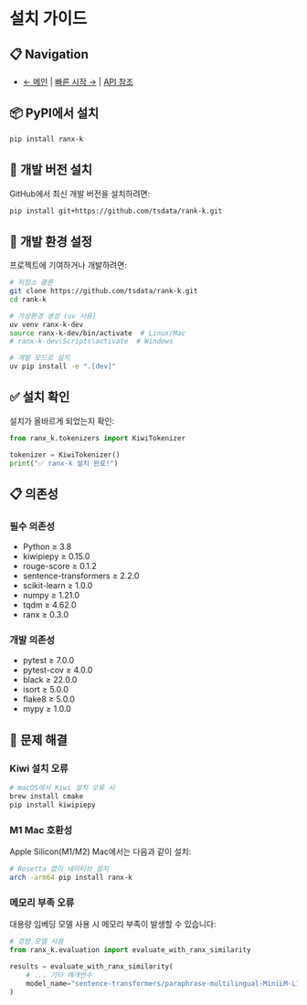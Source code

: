 # 설치 가이드

## 📋 Navigation
- [← 메인](index.md) | [빠른 시작 →](quickstart.md) | [API 참조](api-reference.md)

## 📦 PyPI에서 설치

```bash
pip install ranx-k
```

## 🔧 개발 버전 설치

GitHub에서 최신 개발 버전을 설치하려면:

```bash
pip install git+https://github.com/tsdata/rank-k.git
```

## 🐍 개발 환경 설정

프로젝트에 기여하거나 개발하려면:

```bash
# 저장소 클론
git clone https://github.com/tsdata/rank-k.git
cd rank-k

# 가상환경 생성 (uv 사용)
uv venv ranx-k-dev
source ranx-k-dev/bin/activate  # Linux/Mac
# ranx-k-dev\Scripts\activate  # Windows

# 개발 모드로 설치
uv pip install -e ".[dev]"
```

## ✅ 설치 확인

설치가 올바르게 되었는지 확인:

```python
from ranx_k.tokenizers import KiwiTokenizer

tokenizer = KiwiTokenizer()
print("✅ ranx-k 설치 완료!")
```

## 📋 의존성

### 필수 의존성
- Python ≥ 3.8
- kiwipiepy ≥ 0.15.0
- rouge-score ≥ 0.1.2
- sentence-transformers ≥ 2.2.0
- scikit-learn ≥ 1.0.0
- numpy ≥ 1.21.0
- tqdm ≥ 4.62.0
- ranx ≥ 0.3.0

### 개발 의존성
- pytest ≥ 7.0.0
- pytest-cov ≥ 4.0.0
- black ≥ 22.0.0
- isort ≥ 5.0.0
- flake8 ≥ 5.0.0
- mypy ≥ 1.0.0

## 🚨 문제 해결

### Kiwi 설치 오류
```bash
# macOS에서 Kiwi 설치 오류 시
brew install cmake
pip install kiwipiepy
```

### M1 Mac 호환성
Apple Silicon(M1/M2) Mac에서는 다음과 같이 설치:

```bash
# Rosetta 없이 네이티브 설치
arch -arm64 pip install ranx-k
```

### 메모리 부족 오류
대용량 임베딩 모델 사용 시 메모리 부족이 발생할 수 있습니다:

```python
# 경량 모델 사용
from ranx_k.evaluation import evaluate_with_ranx_similarity

results = evaluate_with_ranx_similarity(
    # ... 기타 매개변수
    model_name="sentence-transformers/paraphrase-multilingual-MiniLM-L12-v2"  # 경량 모델
)
```